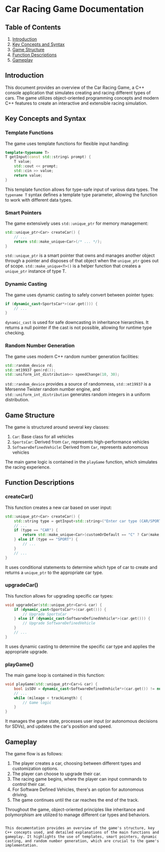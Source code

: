 # Car Racing Game Documentation

## Table of Contents
1. [Introduction](#introduction)
2. [Key Concepts and Syntax](#key-concepts-and-syntax)
3. [Game Structure](#game-structure)
4. [Function Descriptions](#function-descriptions)
5. [Gameplay](#gameplay)

## Introduction

This document provides an overview of the Car Racing Game, a C++ console application that simulates creating and racing different types of cars. The game utilizes object-oriented programming concepts and modern C++ features to create an interactive and extensible racing simulation.

## Key Concepts and Syntax

### Template Functions

The game uses template functions for flexible input handling:

```cpp
template<typename T>
T getInput(const std::string& prompt) {
    T value;
    std::cout << prompt;
    std::cin >> value;
    return value;
}
```

This template function allows for type-safe input of various data types. The `typename T` syntax defines a template type parameter, allowing the function to work with different data types.

### Smart Pointers

The game extensively uses `std::unique_ptr` for memory management:

```cpp
std::unique_ptr<Car> createCar() {
    // ...
    return std::make_unique<Car>(/* ... */);
}
```

`std::unique_ptr` is a smart pointer that owns and manages another object through a pointer and disposes of that object when the `unique_ptr` goes out of scope. `std::make_unique<T>()` is a helper function that creates a `unique_ptr` instance of type T.

### Dynamic Casting

The game uses dynamic casting to safely convert between pointer types:

```cpp
if (dynamic_cast<SportsCar*>(car.get())) {
    // ...
}
```

`dynamic_cast` is used for safe downcasting in inheritance hierarchies. It returns a null pointer if the cast is not possible, allowing for runtime type checking.

### Random Number Generation

The game uses modern C++ random number generation facilities:

```cpp
std::random_device rd;
std::mt19937 gen(rd());
std::uniform_int_distribution<> speedChange(10, 30);
```

`std::random_device` provides a source of randomness, `std::mt19937` is a Mersenne Twister random number engine, and `std::uniform_int_distribution` generates random integers in a uniform distribution.

## Game Structure

The game is structured around several key classes:

1. `Car`: Base class for all vehicles
2. `SportsCar`: Derived from `Car`, represents high-performance vehicles
3. `SoftwareDefinedVehicle`: Derived from `Car`, represents autonomous vehicles

The main game logic is contained in the `playGame` function, which simulates the racing experience.

## Function Descriptions

### createCar()

This function creates a new car based on user input:

```cpp
std::unique_ptr<Car> createCar() {
    std::string type = getInput<std::string>("Enter car type (CAR/SPORT/SDV): ");
    // ...
    if (type == "CAR") {
        return std::make_unique<Car>(customOrDefault == "C" ? Car(make, model, year) : Car());
    } else if (type == "SPORT") {
        // ...
    }
    // ...
}
```

It uses conditional statements to determine which type of car to create and returns a `unique_ptr` to the appropriate car type.

### upgradeCar()

This function allows for upgrading specific car types:

```cpp
void upgradeCar(std::unique_ptr<Car>& car) {
    if (dynamic_cast<SportsCar*>(car.get())) {
        // Upgrade SportsCar
    } else if (dynamic_cast<SoftwareDefinedVehicle*>(car.get())) {
        // Upgrade SoftwareDefinedVehicle
    }
    // ...
}
```

It uses dynamic casting to determine the specific car type and applies the appropriate upgrade.

### playGame()

The main game loop is contained in this function:

```cpp
void playGame(std::unique_ptr<Car>& car) {
    bool isSDV = dynamic_cast<SoftwareDefinedVehicle*>(car.get()) != nullptr;
    // ...
    while (mileage < trackLength) {
        // Game logic
    }
}
```

It manages the game state, processes user input (or autonomous decisions for SDVs), and updates the car's position and speed.

## Gameplay

The game flow is as follows:

1. The player creates a car, choosing between different types and customization options.
2. The player can choose to upgrade their car.
3. The racing game begins, where the player can input commands to control their car.
4. For Software Defined Vehicles, there's an option for autonomous driving.
5. The game continues until the car reaches the end of the track.

Throughout the game, object-oriented principles like inheritance and polymorphism are utilized to manage different car types and behaviors.
```

This documentation provides an overview of the game's structure, key C++ concepts used, and detailed explanations of the main functions and gameplay. It highlights the use of templates, smart pointers, dynamic casting, and random number generation, which are crucial to the game's implementation.